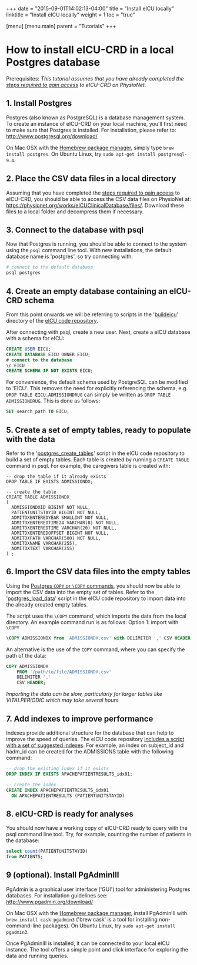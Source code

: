 +++
date = "2015-09-01T14:02:13-04:00"
title = "Install eICU locally"
linktitle = "Install eICU locally"
weight = 1
toc = "true"

[menu]
  [menu.main]
    parent = "Tutorials"
+++

# How to install eICU-CRD in a local Postgres database

Prerequisites: *This tutorial assumes that you have already completed the [steps required to gain access](/gettingstarted/access) to eICU-CRD on PhysioNet.*

## 1. Install Postgres

Postgres (also known as PostgreSQL) is a database management system. To create an instance of eICU-CRD on your local machine, you'll first need to make sure that Postgres is installed. For installation, please refer to: http://www.postgresql.org/download/

On Mac OSX with the [Homebrew package manager](http://brew.sh/), simply type ```brew install postgres```. On Ubuntu Linux, try ```sudo apt-get install postgresql-9.4```.

## 2. Place the CSV data files in a local directory

Assuming that you have completed the [steps required to gain access](/gettingstarted/access) to eICU-CRD, you should be able to access the CSV data files on PhysioNet at: https://physionet.org/works/eICUClinicalDatabase/files/. Download these files to a local folder and decompress them if necessary.

## 3. Connect to the database with psql

Now that Postgres is running, you should be able to connect to the system using the ```psql``` command line tool. With new installations, the default database name is 'postgres', so try connecting with:

``` bash
# connect to the default database
psql postgres
```

## 4. Create an empty database containing an eICU-CRD schema

From this point onwards we will be referring to scripts in the '[buildeicu](https://github.com/MIT-eicu/eicu-code/tree/master/buildeicu)' directory of the [eICU code repository](https://github.com/MIT-eicu/eicu-code/).

After connecting with psql, create a new user. Next, create a eICU database with a schema for eICU:

```sql
CREATE USER EICU;
CREATE DATABASE EICU OWNER EICU;
# connect to the database
\c EICU
CREATE SCHEMA IF NOT EXISTS EICU;
```

For convenience, the default schema used by PostgreSQL can be modified to 'EICU'. This removes the need for explicitly referencing the schema, e.g. `DROP TABLE EICU.ADMISSIONDRUG` can simply be written as `DROP TABLE ADMISSIONDRUG`. This is done as follows:

```sql
SET search_path TO EICU;
```

## 5. Create a set of empty tables, ready to populate with the data

Refer to the '[postgres_create_tables](https://github.com/MIT-eicu/eicu-building/tree/master/postgres/postgres_create_tables.sql)' script in the eICU code repository to build a set of empty tables. Each table is created by running a ```CREATE TABLE``` command in psql. For example, the caregivers table is created with:

``` psql
-- drop the table if it already exists
DROP TABLE IF EXISTS ADMISSIONDX;

-- create the table
CREATE TABLE ADMISSIONDX
(
  ADMISSIONDXID BIGINT NOT NULL,
  PATIENTUNITSTAYID BIGINT NOT NULL,
  ADMITDXENTEREDYEAR SMALLINT NOT NULL,
  ADMITDXENTEREDTIME24 VARCHAR(8) NOT NULL,
  ADMITDXENTEREDTIME VARCHAR(20) NOT NULL,
  ADMITDXENTEREDOFFSET BIGINT NOT NULL,
  ADMITDXPATH VARCHAR(500) NOT NULL,
  ADMITDXNAME VARCHAR(255),
  ADMITDXTEXT VARCHAR(255)
) ;
```

## 6. Import the CSV data files into the empty tables

Using the [Postgres ```COPY``` or ```\COPY``` commands](https://wiki.postgresql.org/wiki/COPY), you should now be able to import the CSV data into the empty set of tables. Refer to the '[postgres_load_data](https://github.com/MIT-eicu/eicu-building/tree/master/postgres/postgres_load_data.sql)' script in the eICU code repository to import data into the already created empty tables.

The script uses the `\COPY` command, which imports the data from the local directory. An example command run is as follows:
Option 1: import with ```\COPY```

``` sql
\COPY ADMISSIONDX from 'ADMISSIONDX.csv' with DELIMITER ',' CSV HEADER
```

An alternative is the use of the `COPY` command, where you can specify the path of the data:

``` sql
COPY ADMISSIONDX
    FROM '/path/to/file/ADMISSIONDX.csv'
    DELIMITER ','
    CSV HEADER;
```

*Importing the data can be slow, particularly for larger tables like VITALPERIODIC which may take several hours.*

## 7. Add indexes to improve performance

Indexes provide additional structure for the database that can help to improve the speed of queries. The eICU code repository [includes a script with a set of suggested indexes](https://github.com/MIT-eicu/eicu-building/tree/master/postgres/postgres_add_indexes.sql). For example, an index on subject_id and hadm_id can be created for the ADMISSIONS table with the following command:

``` sql
-- drop the existing index if it exists
DROP INDEX IF EXISTS APACHEPATIENTRESULTS_idx01;

-- create the index
CREATE INDEX APACHEPATIENTRESULTS_idx01
  ON APACHEPATIENTRESULTS (PATIENTUNITSTAYID)
```

## 8. eICU-CRD is ready for analyses

You should now have a working copy of eICU-CRD ready to query with the psql command line tool. Try, for example, counting the number of patients in the database:

``` sql
select count(PATIENTUNITSTAYID)
from PATIENTS;
```

## 9 (optional). Install PgAdminIII

PgAdmin is a graphical user interface ('GUI') tool for administering Postgres databases. For installation guidelines see: http://www.pgadmin.org/download/

On Mac OSX with the [Homebrew package manager](http://brew.sh/), install PgAdminIII with ```brew install cask pgadmin3``` ('brew cask' is a tool for installing non-command-line packages). On Ubuntu Linux, try ```sudo apt-get install pgadmin3```.

Once PgAdminIII is installed, it can be connected to your local eICU instance. The tool offers a simple point and click interface for exploring the data and running queries.

<!-- ![PgAdminIII screenshot](/img/tutorial_pgadminIII.png) -->
